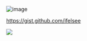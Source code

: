 <!--<img align='left' src="https://github-readme-stats.vercel.app/api?username=ifelsee&show_icons=true">-->

<!--![dtaKeMw](https://user-images.githubusercontent.com/49848935/145769881-a2973c1c-b0da-4bd9-bacc-61d509589ebb.png)-->
![image](https://user-images.githubusercontent.com/49848935/146879282-d4741075-a77e-4e18-b42c-c036d76e98ab.png)


https://gist.github.com/ifelsee

 
![](https://komarev.com/ghpvc/?username=ifelsee)
